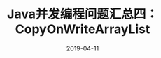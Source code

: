 ---
title: Java并发编程问题汇总四：CopyOnWriteArrayList
description: COW
date: 2019-04-11
categories:
  - "开发设计"
tags:
  - "Java"
  - "Concurrency"
  - "COW"
draft: true
---